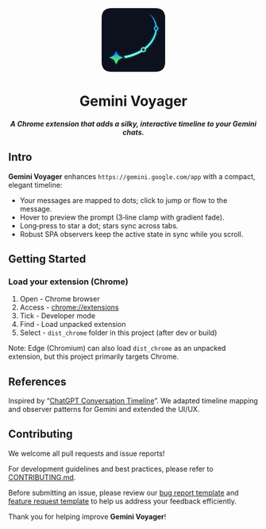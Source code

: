 <div align="center">
  <img src="public/icon-128.png" alt="logo"/>
  <h1>Gemini Voyager</h1>
  <h5>A Chrome extension that adds a silky, interactive timeline to your Gemini chats.</h5>
</div>

## Intro <a name="intro"></a>

**Gemini Voyager** enhances `https://gemini.google.com/app` with a compact, elegant timeline:

- Your messages are mapped to dots; click to jump or flow to the message.
- Hover to preview the prompt (3‑line clamp with gradient fade).
- Long‑press to star a dot; stars sync across tabs.
- Robust SPA observers keep the active state in sync while you scroll.


## Getting Started <a name="gettingStarted"></a>

### Load your extension (Chrome)

1. Open - Chrome browser
2. Access - [chrome://extensions](chrome://extensions)
3. Tick - Developer mode
4. Find - Load unpacked extension
5. Select - `dist_chrome` folder in this project (after dev or build)

Note: Edge (Chromium) can also load `dist_chrome` as an unpacked extension, but this project primarily targets Chrome.

## References
Inspired by “[ChatGPT Conversation Timeline](https://github.com/Reborn14/chatgpt-conversation-timeline)”. We adapted timeline mapping and observer patterns for Gemini and extended the UI/UX.


## Contributing <a name="contributing"></a>
We welcome all pull requests and issue reports!  

For development guidelines and best practices, please refer to [CONTRIBUTING.md](./CONTRIBUTING.md).

Before submitting an issue, please review our [bug report template](https://github.com/Nagi-ovo/gemini-voyager/blob/main/.github/ISSUE_TEMPLATE/bug_report.md) and [feature request template](https://github.com/Nagi-ovo/gemini-voyager/blob/main/.github/ISSUE_TEMPLATE/feat_request.md) to help us address your feedback efficiently.

Thank you for helping improve **Gemini Voyager**!